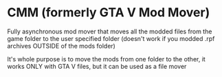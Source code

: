 # CMM (formerly GTA V Mod Mover)
Fully asynchronous mod mover that moves all the modded files from the game folder to the user specified folder (doesn't work if you modded .rpf archives OUTSIDE of the mods folder)


It's whole purpose is to move the mods from one folder to the other, it works ONLY with GTA V files, but it can be used as a file mover
